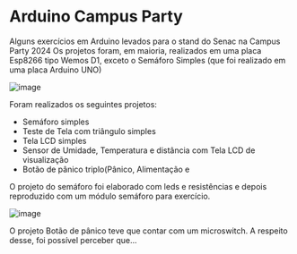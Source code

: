 # Arduino Campus Party

Alguns exercícios em Arduino levados para o stand do Senac na Campus Party 2024
Os projetos foram, em maioria, realizados em uma placa Esp8266 tipo Wemos D1, exceto o Semáforo Simples (que foi realizado em uma placa Arduino UNO)

![image](https://github.com/RenWro/ArduinoCampusPartySenac/assets/134458911/c20a24dc-2cca-4d3e-bfe1-aaebe7486326)


Foram realizados os seguintes projetos:
<ul>
  <li>Semáforo simples</li>
  <li>Teste de Tela com triângulo simples</li>
  <li>Tela LCD simples</li>
  <li>Sensor de Umidade, Temperatura e distância com Tela LCD de visualização</li>
  <li>Botão de pânico triplo(Pânico, Alimentação e </li>
</ul>

O projeto do semáforo foi elaborado com leds e resistências e depois reproduzido com um módulo semáforo para exercício.

![image](https://github.com/RenWro/ArduinoCampusPartySenac/assets/134458911/c4d19a1c-fde3-41fc-87a9-5761e36dbac7)

O projeto Botão de pânico teve que contar com um microswitch. A respeito desse, foi possível perceber que...



